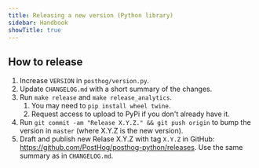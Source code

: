 ```yaml
---
title: Releasing a new version (Python library)
sidebar: Handbook
showTitle: true
---
```


## How to release
1. Increase `VERSION` in `posthog/version.py`.
2. Update `CHANGELOG.md` with a short summary of the changes.
3. Run `make release` and `make release_analytics`.
    1. You may need to `pip install wheel twine`.
    2. Request access to upload to PyPi if you don't already have it.
4. Run `git commit -am "Release X.Y.Z." && git push origin` to bump the version in `master` (where X.Y.Z is the new version).
5. Draft and publish new Relase X.Y.Z with tag `X.Y.Z` in GitHub: https://github.com/PostHog/posthog-python/releases. Use the same summary as in `CHANGELOG.md`.
